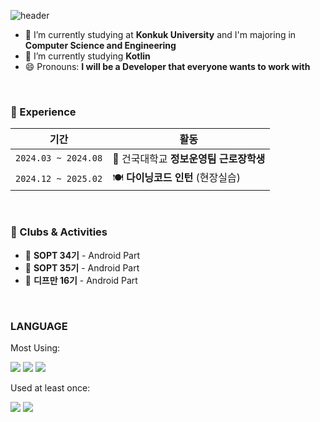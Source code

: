 ![header](https://capsule-render.vercel.app/api?type=waving&color=auto&height=300&section=header&text=t1n-m1k%20sun&fontSize=90)

- 🔭 I’m currently studying at **Konkuk University** and I'm majoring in **Computer Science and Engineering**
- 🌱 I’m currently studying **Kotlin**
- 😄 Pronouns: **I will be a Developer that everyone wants to work with**

<br/>

### **📌 Experience**

| 기간 | 활동 |
|------|------|
| `2024.03 ~ 2024.08` | 🏫 건국대학교 **정보운영팀 근로장학생** |
| `2024.12 ~ 2025.02` | 🍽️ **다이닝코드 인턴** (현장실습) |

<br/>

### **🌱 Clubs & Activities**

- 🔷 **SOPT 34기** - Android Part  
- 🔷 **SOPT 35기** - Android Part  
- 🔶 **디프만 16기** - Android Part  

<br/>

### **LANGUAGE**

Most Using:

<a target="_blank"><img src="https://img.shields.io/badge/Kotlin-red?style=flat-square&logo=kotlin&logoColor=white"/></a>
<a target="_blank"><img src="https://img.shields.io/badge/Android-green?style=flat-square&logo=android&logoColor=white"/></a>
<a target="_blank"><img src="https://img.shields.io/badge/Java-blue?style=flat-square&logo=java&logoColor=white"/></a>


Used at least once:

<a target="_blank"><img src="https://img.shields.io/badge/C-gray?style=flat-square&logo=C&logoColor=white"/></a>
<a target="_blank"><img src="https://img.shields.io/badge/Python-yellow?style=flat-square&logo=python&logoColor=white"/></a>
